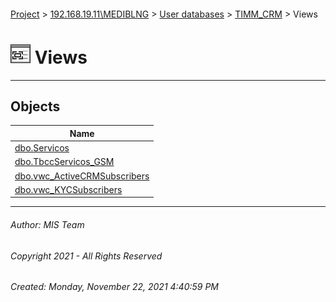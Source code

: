 #### 

[Project](../../../../index.md) > [192.168.19.11\\MEDIBLNG](../../../index.md) > [User databases](../../index.md) > [TIMM_CRM](../index.md) > Views

# ![Views](../../../../Images/View32.png) Views

---

## <a name="#objects"></a>Objects

| Name |
|---|
| [dbo.Servicos](Servicos.md) |
| [dbo.TbccServicos_GSM](TbccServicos_GSM.md) |
| [dbo.vwc_ActiveCRMSubscribers](vwc_ActiveCRMSubscribers.md) |
| [dbo.vwc_KYCSubscribers](vwc_KYCSubscribers.md) |


---

###### Author:  MIS Team

###### Copyright 2021 - All Rights Reserved

###### Created: Monday, November 22, 2021 4:40:59 PM

